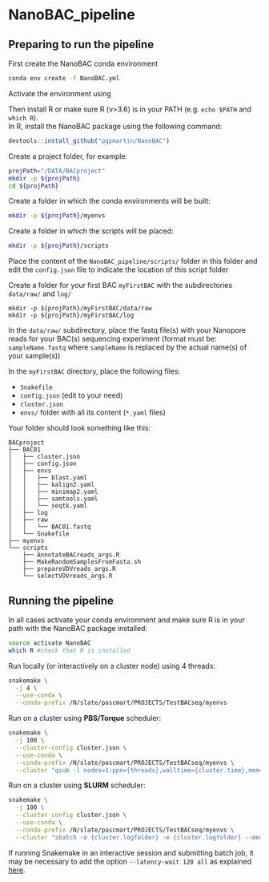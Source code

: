 # NanoBAC_pipeline

## Preparing to run the pipeline  

First create the NanoBAC conda environment
```bash
conda env create -f NanoBAC.yml
```

Activate the environment using

Then install R or make sure R (v>3.6) is in your PATH (e.g. `echo $PATH` and `which R`).    
In R, install the NanoBAC package using the following command:
```r
devtools::install_github("pgpmartin/NanoBAC")
```

Create a project folder, for example:
```bash
projPath="/DATA/BACproject"
mkdir -p ${projPath}
cd ${projPath}
```

Create a folder in which the conda environments will be built:  
```bash
mkdir -p ${projPath}/myenvs
```

Create a folder in which the scripts will be placed:
```bash
mkdir -p ${projPath}/scripts
```
Place the content of the `NanoBAC_pipeline/scripts/` folder in this folder and edit the `config.json` file to indicate the location of this script folder 


Create a folder for your first BAC `myFirstBAC` with the subdirectories `data/raw/` and `log/`  
```
mkdir -p ${projPath}/myFirstBAC/data/raw
mkdir -p ${projPath}/myFirstBAC/log
```
In the `data/raw/` subdirectory, place the fastq file(s) with your Nanopore reads for your BAC(s) sequencing experiment (format must be: `sampleName.fastq` where `sampleName` is replaced by the actual name(s) of your sample(s))  

In the `myFirstBAC` directory, place the following files:  

  - `Snakefile`  
  - `config.json` (edit to your need)  
  - `cluster.json`  
  - `envs/` folder with all its content (`*.yaml` files)  
  
Your folder should look something like this:
```
BACproject
├── BAC01
│   ├── cluster.json
│   ├── config.json
│   ├── envs
│   │   ├── blast.yaml
│   │   ├── kalign2.yaml
│   │   ├── minimap2.yaml
│   │   ├── samtools.yaml
│   │   └── seqtk.yaml
│   ├── log
│   ├── raw
│   │   └── BAC01.fastq
│   └── Snakefile
├── myenvs
└── scripts
    ├── AnnotateBACreads_args.R
    ├── MakeRandomSamplesFromFasta.sh
    ├── prepareVDVreads_args.R
    └── selectVDVreads_args.R
```


## Running the pipeline  

In all cases activate your conda environment and make sure R is in your path with the NanoBAC package installed:
```bash
source activate NanoBAC
which R #check that R is installed
```


Run locally (or interactively on a cluster node) using 4 threads:
```bash
snakemake \
  -j 4 \
  --use-conda \
  --conda-prefix /N/slate/pascmart/PROJECTS/TestBACseq/myenvs
```


Run on a cluster using **PBS/Torque** scheduler:
```bash
snakemake \
  -j 100 \
  --cluster-config cluster.json \
  --use-conda \
  --conda-prefix /N/slate/pascmart/PROJECTS/TestBACseq/myenvs \
  --cluster "qsub -l nodes=1:ppn={threads},walltime={cluster.time},mem={cluster.mem},vmem={cluster.mem} -o {cluster.logfolder} -e {cluster.logfolder}"
```

Run on a cluster using **SLURM** scheduler:
```bash
snakemake \
  -j 100 \
  --cluster-config cluster.json \
  --use-conda \
  --conda-prefix /N/slate/pascmart/PROJECTS/TestBACseq/myenvs \
  --cluster "sbatch -o {cluster.logfolder} -e {cluster.logfolder} --mem-per-cpu={cluster.mem} --time={cluster.time} --ntasks=1 --cpus-per-task={threads}"
```

If running Snakemake in an interactive session and submitting batch job, it may be necessary to add the option `--latency-wait 120 all` as explained [here](https://hpc.nih.gov/apps/snakemake.html).
